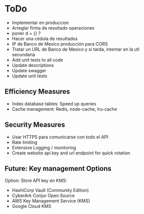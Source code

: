 # ToDo

- Implementar en produccion
- Arreglar firma de resultado operaciones
- poner d = {} ?
- Hacer una cédula de resultados
- IP de Banco de Mexico producción para CORS
- Tratar un URL de Banco de Mexico y si tarda, intentar en la utl secundaria
- Add unit tests to all code
- Update descriptions
- Update swagger
- Update unit tests

## Efficiency Measures

- Index database tables: Speed up queries
- Cache management: Redis, node-cache, lru-cache

## Security Measures

- Usar HTTPS para comunicarse con todo el API
- Rate limiting
- Extensive Logging / monitoring
- Create website api key and url endpoint for quick rotation

## Future: Key management Options

Option: Store API key en KMS:

- HashiCorp Vault (Community Edition)
- CyberArk Conjur Open Source
- AWS Key Management Service (KMS)
- Google Cloud KMS
